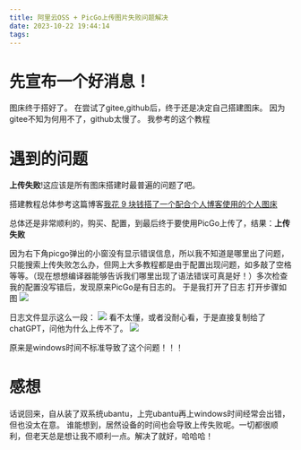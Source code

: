 ```yaml
---
title: 阿里云OSS + PicGo上传图片失败问题解决
date: 2023-10-22 19:44:14
tags:
---
```

# 先宣布一个好消息！
图床终于搭好了。
在尝试了gitee,github后，终于还是决定自己搭建图床。
因为gitee不知为何用不了，github太慢了。
我参考的这个教程

# 遇到的问题
**上传失败**!这应该是所有图床搭建时最普遍的问题了吧。

搭建教程总体参考这篇博客[我花 9 块钱搭了一个配合个人博客使用的个人图床](https://sspai.com/post/56116)

总体还是非常顺利的，购买、配置，到最后终于要使用PicGo上传了，结果：**上传失败**

因为右下角picgo弹出的小窗没有显示错误信息，所以我不知道是哪里出了问题，只能搜索上传失败怎么办，但网上大多教程都是由于配置出现问题，如多敲了空格等等。（现在想想编译器能够告诉我们哪里出现了语法错误可真是好！）多次检查我的配置没写错后，发现原来PicGo是有日志的。
于是我打开了日志
打开步骤如图
![](https://bozhiblogimage.oss-cn-beijing.aliyuncs.com/pic/picgo1.png)

日志文件显示这么一段：
![](https://bozhiblogimage.oss-cn-beijing.aliyuncs.com/pic/PicGoLog.png)
看不太懂，或者没耐心看，于是直接复制给了chatGPT，问他为什么上传不了。
![](https://bozhiblogimage.oss-cn-beijing.aliyuncs.com/pic/PicGoLogGPT.png)

原来是windows时间不标准导致了这个问题！！！

# 感想
话说回来，自从装了双系统ubantu，上完ubantu再上windows时间经常会出错，但也没太在意。
谁能想到，居然设备的时间也会导致上传失败呢。一切都很顺利，但老天总是想让我不顺利一点。解决了就好，哈哈哈！
